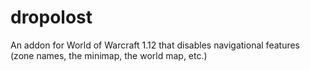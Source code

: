 # dropolost
An addon for World of Warcraft 1.12 that disables navigational features (zone names, the minimap, the world map, etc.)

